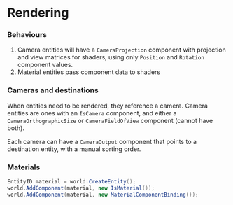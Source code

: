 # Rendering

### Behaviours
1. Camera entities will have a `CameraProjection` component with projection and view matrices
for shaders, using only `Position` and `Rotation` component values.
2. Material entities pass component data to shaders

### Cameras and destinations
When entities need to be rendered, they reference a camera. Camera entities are ones with an `IsCamera`
component, and either a `CameraOrthographicSize` or `CameraFieldOfView` component (cannot have both).

Each camera can have a `CameraOutput` component that points to a destination entity, with a
manual sorting order.

### Materials
```cs
EntityID material = world.CreateEntity();
world.AddComponent(material, new IsMaterial());
world.AddComponent(material, new MaterialComponentBinding());
```
